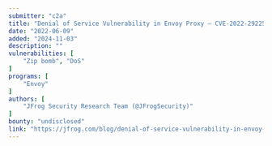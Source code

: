 ```yaml
---
submitter: "c2a"
title: "Denial of Service Vulnerability in Envoy Proxy – CVE-2022-29225"
date: "2022-06-09"
added: "2024-11-03"
description: ""
vulnerabilities: [
    "Zip bomb", "DoS"
]
programs: [
    "Envoy"
]
authors: [
    "JFrog Security Research Team (@JFrogSecurity)"
]
bounty: "undisclosed"
link: "https://jfrog.com/blog/denial-of-service-vulnerability-in-envoy-proxy-cve-2022-29225/"
---
```




